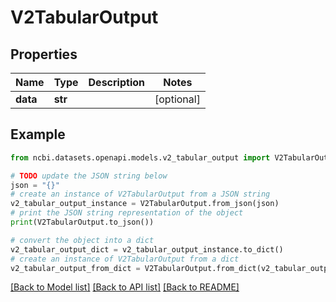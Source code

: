 # V2TabularOutput


## Properties

Name | Type | Description | Notes
------------ | ------------- | ------------- | -------------
**data** | **str** |  | [optional] 

## Example

```python
from ncbi.datasets.openapi.models.v2_tabular_output import V2TabularOutput

# TODO update the JSON string below
json = "{}"
# create an instance of V2TabularOutput from a JSON string
v2_tabular_output_instance = V2TabularOutput.from_json(json)
# print the JSON string representation of the object
print(V2TabularOutput.to_json())

# convert the object into a dict
v2_tabular_output_dict = v2_tabular_output_instance.to_dict()
# create an instance of V2TabularOutput from a dict
v2_tabular_output_from_dict = V2TabularOutput.from_dict(v2_tabular_output_dict)
```
[[Back to Model list]](../README.md#documentation-for-models) [[Back to API list]](../README.md#documentation-for-api-endpoints) [[Back to README]](../README.md)


